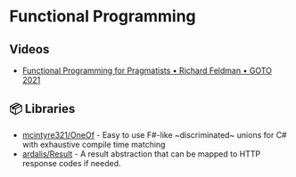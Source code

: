# Functional Programming

## Videos
- [Functional Programming for Pragmatists • Richard Feldman • GOTO 2021](https://www.youtube.com/watch?v=3n17wHe5wEw)

## 📦 Libraries
- [mcintyre321/OneOf](https://github.com/mcintyre321/OneOf) - Easy to use F#-like ~discriminated~ unions for C# with exhaustive compile time matching
- [ardalis/Result](https://github.com/ardalis/Result) - A result abstraction that can be mapped to HTTP response codes if needed.